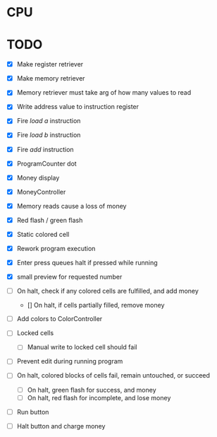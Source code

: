 # CPU

# TODO

- [x] Make register retriever
- [x] Make memory retriever
- [x] Memory retriever must take arg of how many values to read
- [x] Write address value to instruction register
- [x] Fire *load a* instruction
- [x] Fire *load b* instruction
- [x] Fire *add* instruction
- [x] ProgramCounter dot
- [x] Money display
- [x] MoneyController
- [x] Memory reads cause a loss of money
- [x] Red flash / green flash
- [x] Static colored cell
- [x] Rework program execution
- [x] Enter press queues halt if pressed while running
- [x] small preview for requested number

- [ ] On halt, check if any colored cells are fulfilled, and add money
    - [] On halt, if cells partially filled, remove money
- [ ] Add colors to ColorController
- [ ] Locked cells
    - [ ] Manual write to locked cell should fail
- [ ] Prevent edit during running program
- [ ] On halt, colored blocks of cells fail, remain untouched, or succeed
    - [ ] On halt, green flash for success, and money
    - [ ] On halt, red flash for incomplete, and lose money
- [ ] Run button
- [ ] Halt button and charge money

